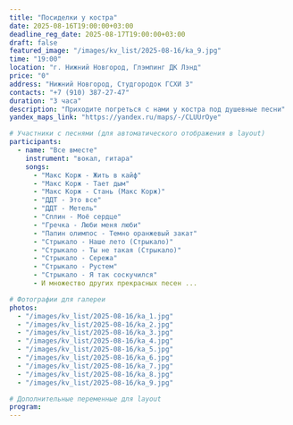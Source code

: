 ```yaml
---
title: "Посиделки у костра"
date: 2025-08-16T19:00:00+03:00
deadline_reg_date: 2025-08-17T19:00:00+03:00
draft: false
featured_image: "/images/kv_list/2025-08-16/ka_9.jpg"
time: "19:00"
location: "г. Нижний Новгород, Глэмпинг ДК Лэнд"
price: "0"
address: "Нижний Новгород, Студгородок ГСХИ 3"
contacts: "+7 (910) 387-27-47"
duration: "3 часа"
description: "Приходите погреться с нами у костра под душевные песни"
yandex_maps_link: "https://yandex.ru/maps/-/CLUUrOye"

# Участники с песнями (для автоматического отображения в layout)
participants:
  - name: "Все вместе"
    instrument: "вокал, гитара"
    songs:
      - "Макс Корж - Жить в кайф"
      - "Макс Корж - Тает дым"
      - "Макс Корж - Стань (Макс Корж)"
      - "ДДТ - Это все"
      - "ДДТ - Метель"
      - "Сплин - Моё сердце"
      - "Гречка - Люби меня люби"
      - "Папин олимпос - Темно оранжевый закат"
      - "Стрыкало - Наше лето (Стрыкало)"
      - "Стрыкало - Ты не такая (Стрыкало)"
      - "Стрыкало - Сережа"
      - "Стрыкало - Рустем"
      - "Стрыкало - Я так соскучился"
      - И множество других прекрасных песен ...

# Фотографии для галереи
photos:
  - "/images/kv_list/2025-08-16/ka_1.jpg"
  - "/images/kv_list/2025-08-16/ka_2.jpg"
  - "/images/kv_list/2025-08-16/ka_3.jpg"
  - "/images/kv_list/2025-08-16/ka_4.jpg"
  - "/images/kv_list/2025-08-16/ka_5.jpg"
  - "/images/kv_list/2025-08-16/ka_6.jpg"
  - "/images/kv_list/2025-08-16/ka_7.jpg"
  - "/images/kv_list/2025-08-16/ka_8.jpg"
  - "/images/kv_list/2025-08-16/ka_9.jpg"

# Дополнительные переменные для layout
program:
---
```


